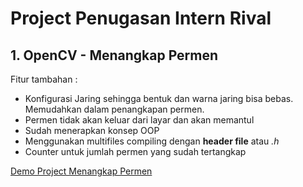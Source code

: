 # Project Penugasan Intern Rival

## 1. OpenCV - Menangkap Permen

Fitur tambahan : 
- Konfigurasi Jaring sehingga bentuk dan warna jaring bisa bebas. Memudahkan dalam penangkapan permen.
- Permen tidak akan keluar dari layar dan akan memantul
- Sudah menerapkan konsep OOP
- Menggunakan multifiles compiling dengan **header file** atau *.h*
- Counter untuk jumlah permen yang sudah tertangkap

[Demo Project Menangkap Permen](https://youtu.be/upIUsHz6RQ4?si=5qPdThY2c16ApLXi)





